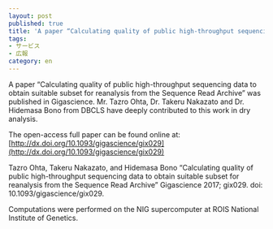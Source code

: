 ```yaml
---
layout: post
published: true
title: 'A paper “Calculating quality of public high-throughput sequencing data to obtain suitable subset for reanalysis from the Sequence Read Archive” was published in Gigascience.'
tags:
- サービス
- 広報
category: en
---
```

A paper “Calculating quality of public high-throughput sequencing data to obtain suitable subset for reanalysis from the Sequence Read Archive” was published in Gigascience.
Mr. Tazro Ohta, Dr. Takeru Nakazato and Dr. Hidemasa Bono from DBCLS have deeply contributed to this work in dry analysis.
 
The open-access full paper can be found online at:
[http://dx.doi.org/10.1093/gigascience/gix029](http://dx.doi.org/10.1093/gigascience/gix029)
 
Tazro Ohta, Takeru Nakazato, and Hidemasa Bono
“Calculating quality of public high-throughput sequencing data to obtain suitable subset for reanalysis from the Sequence Read Archive”
Gigascience 2017; gix029.
doi: 10.1093/gigascience/gix029.
 
Computations were performed on the NIG supercomputer at ROIS National Institute of Genetics.